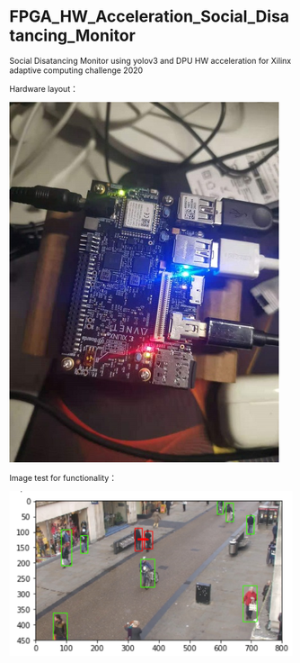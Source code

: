# FPGA_HW_Acceleration_Social_Disatancing_Monitor
 Social Disatancing Monitor using yolov3 and DPU HW acceleration for Xilinx adaptive computing challenge 2020

Hardware layout：

![layout](img\layout.jpg)

Image test for functionality：

![image-20201129111317248](img\image-20201129111317248.png)

